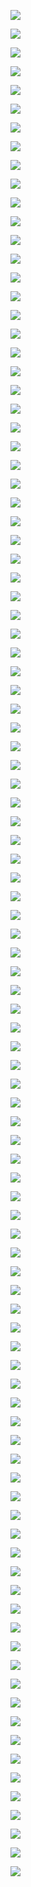 ![](http://kunusoft.com/slides/bd1/bd111_norma2/Diapositiva00.JPG)
![](http://kunusoft.com/slides/bd1/bd111_norma2/Diapositiva01.JPG)
![](http://kunusoft.com/slides/bd1/bd111_norma2/Diapositiva02.JPG)
![](http://kunusoft.com/slides/bd1/bd111_norma2/Diapositiva03.JPG)
![](http://kunusoft.com/slides/bd1/bd111_norma2/Diapositiva04.JPG)
![](http://kunusoft.com/slides/bd1/bd111_norma2/Diapositiva05.JPG)
![](http://kunusoft.com/slides/bd1/bd111_norma2/Diapositiva06.JPG)
![](http://kunusoft.com/slides/bd1/bd111_norma2/Diapositiva07.JPG)
![](http://kunusoft.com/slides/bd1/bd111_norma2/Diapositiva08.JPG)
![](http://kunusoft.com/slides/bd1/bd111_norma2/Diapositiva09.JPG)
![](http://kunusoft.com/slides/bd1/bd111_norma2/Diapositiva10.JPG)
![](http://kunusoft.com/slides/bd1/bd111_norma2/Diapositiva11.JPG)
![](http://kunusoft.com/slides/bd1/bd111_norma2/Diapositiva12.JPG)
![](http://kunusoft.com/slides/bd1/bd111_norma2/Diapositiva13.JPG)
![](http://kunusoft.com/slides/bd1/bd111_norma2/Diapositiva14.JPG)
![](http://kunusoft.com/slides/bd1/bd111_norma2/Diapositiva15.JPG)
![](http://kunusoft.com/slides/bd1/bd111_norma2/Diapositiva16.JPG)
![](http://kunusoft.com/slides/bd1/bd111_norma2/Diapositiva17.JPG)
![](http://kunusoft.com/slides/bd1/bd111_norma2/Diapositiva18.JPG)
![](http://kunusoft.com/slides/bd1/bd111_norma2/Diapositiva19.JPG)
![](http://kunusoft.com/slides/bd1/bd111_norma2/Diapositiva20.JPG)
![](http://kunusoft.com/slides/bd1/bd111_norma2/Diapositiva21.JPG)
![](http://kunusoft.com/slides/bd1/bd111_norma2/Diapositiva22.JPG)
![](http://kunusoft.com/slides/bd1/bd111_norma2/Diapositiva23.JPG)
![](http://kunusoft.com/slides/bd1/bd111_norma2/Diapositiva24.JPG)
![](http://kunusoft.com/slides/bd1/bd111_norma2/Diapositiva25.JPG)
![](http://kunusoft.com/slides/bd1/bd111_norma2/Diapositiva26.JPG)
![](http://kunusoft.com/slides/bd1/bd111_norma2/Diapositiva27.JPG)
![](http://kunusoft.com/slides/bd1/bd111_norma2/Diapositiva28.JPG)
![](http://kunusoft.com/slides/bd1/bd111_norma2/Diapositiva29.JPG)
![](http://kunusoft.com/slides/bd1/bd111_norma2/Diapositiva30.JPG)
![](http://kunusoft.com/slides/bd1/bd111_norma2/Diapositiva31.JPG)
![](http://kunusoft.com/slides/bd1/bd111_norma2/Diapositiva32.JPG)
![](http://kunusoft.com/slides/bd1/bd111_norma2/Diapositiva33.JPG)
![](http://kunusoft.com/slides/bd1/bd111_norma2/Diapositiva34.JPG)
![](http://kunusoft.com/slides/bd1/bd111_norma2/Diapositiva35.JPG)
![](http://kunusoft.com/slides/bd1/bd111_norma2/Diapositiva36.JPG)
![](http://kunusoft.com/slides/bd1/bd111_norma2/Diapositiva37.JPG)
![](http://kunusoft.com/slides/bd1/bd111_norma2/Diapositiva38.JPG)
![](http://kunusoft.com/slides/bd1/bd111_norma2/Diapositiva39.JPG)
![](http://kunusoft.com/slides/bd1/bd111_norma2/Diapositiva40.JPG)
![](http://kunusoft.com/slides/bd1/bd111_norma2/Diapositiva41.JPG)
![](http://kunusoft.com/slides/bd1/bd111_norma2/Diapositiva42.JPG)
![](http://kunusoft.com/slides/bd1/bd111_norma2/Diapositiva43.JPG)
![](http://kunusoft.com/slides/bd1/bd111_norma2/Diapositiva44.JPG)
![](http://kunusoft.com/slides/bd1/bd111_norma2/Diapositiva45.JPG)
![](http://kunusoft.com/slides/bd1/bd111_norma2/Diapositiva46.JPG)
![](http://kunusoft.com/slides/bd1/bd111_norma2/Diapositiva47.JPG)
![](http://kunusoft.com/slides/bd1/bd111_norma2/Diapositiva48.JPG)
![](http://kunusoft.com/slides/bd1/bd111_norma2/Diapositiva49.JPG)
![](http://kunusoft.com/slides/bd1/bd111_norma2/Diapositiva50.JPG)
![](http://kunusoft.com/slides/bd1/bd111_norma2/Diapositiva51.JPG)
![](http://kunusoft.com/slides/bd1/bd111_norma2/Diapositiva52.JPG)
![](http://kunusoft.com/slides/bd1/bd111_norma2/Diapositiva53.JPG)
![](http://kunusoft.com/slides/bd1/bd111_norma2/Diapositiva54.JPG)
![](http://kunusoft.com/slides/bd1/bd111_norma2/Diapositiva55.JPG)
![](http://kunusoft.com/slides/bd1/bd111_norma2/Diapositiva56.JPG)
![](http://kunusoft.com/slides/bd1/bd111_norma2/Diapositiva57.JPG)
![](http://kunusoft.com/slides/bd1/bd111_norma2/Diapositiva58.JPG)
![](http://kunusoft.com/slides/bd1/bd111_norma2/Diapositiva59.JPG)
![](http://kunusoft.com/slides/bd1/bd111_norma2/Diapositiva60.JPG)
![](http://kunusoft.com/slides/bd1/bd111_norma2/Diapositiva61.JPG)
![](http://kunusoft.com/slides/bd1/bd111_norma2/Diapositiva62.JPG)
![](http://kunusoft.com/slides/bd1/bd111_norma2/Diapositiva63.JPG)
![](http://kunusoft.com/slides/bd1/bd111_norma2/Diapositiva64.JPG)
![](http://kunusoft.com/slides/bd1/bd111_norma2/Diapositiva65.JPG)
![](http://kunusoft.com/slides/bd1/bd111_norma2/Diapositiva66.JPG)
![](http://kunusoft.com/slides/bd1/bd111_norma2/Diapositiva67.JPG)
![](http://kunusoft.com/slides/bd1/bd111_norma2/Diapositiva68.JPG)
![](http://kunusoft.com/slides/bd1/bd111_norma2/Diapositiva69.JPG)
![](http://kunusoft.com/slides/bd1/bd111_norma2/Diapositiva70.JPG)
![](http://kunusoft.com/slides/bd1/bd111_norma2/Diapositiva71.JPG)
![](http://kunusoft.com/slides/bd1/bd111_norma2/Diapositiva72.JPG)
![](http://kunusoft.com/slides/bd1/bd111_norma2/Diapositiva73.JPG)
![](http://kunusoft.com/slides/bd1/bd111_norma2/Diapositiva74.JPG)
![](http://kunusoft.com/slides/bd1/bd111_norma2/Diapositiva75.JPG)
![](http://kunusoft.com/slides/bd1/bd111_norma2/Diapositiva76.JPG)
![](http://kunusoft.com/slides/bd1/bd111_norma2/Diapositiva77.JPG)
![](http://kunusoft.com/slides/bd1/bd111_norma2/Diapositiva78.JPG)
![](http://kunusoft.com/slides/bd1/bd111_norma2/Diapositiva79.JPG)
![](http://kunusoft.com/slides/bd1/bd111_norma2/Diapositiva80.JPG)
![](http://kunusoft.com/slides/bd1/bd111_norma2/Diapositiva81.JPG)
![](http://kunusoft.com/slides/bd1/bd111_norma2/Diapositiva82.JPG)
![](http://kunusoft.com/slides/bd1/bd111_norma2/Diapositiva83.JPG)
![](http://kunusoft.com/slides/bd1/bd111_norma2/Diapositiva84.JPG)
![](http://kunusoft.com/slides/bd1/bd111_norma2/Diapositiva85.JPG)
![](http://kunusoft.com/slides/bd1/bd111_norma2/Diapositiva86.JPG)
![](http://kunusoft.com/slides/bd1/bd111_norma2/Diapositiva87.JPG)
![](http://kunusoft.com/slides/bd1/bd111_norma2/Diapositiva88.JPG)
![](http://kunusoft.com/slides/bd1/bd111_norma2/Diapositiva89.JPG)
![](http://kunusoft.com/slides/bd1/bd111_norma2/Diapositiva90.JPG)
![](http://kunusoft.com/slides/bd1/bd111_norma2/Diapositiva91.JPG)
![](http://kunusoft.com/slides/bd1/bd111_norma2/Diapositiva92.JPG)
![](http://kunusoft.com/slides/bd1/bd111_norma2/Diapositiva93.JPG)
![](http://kunusoft.com/slides/bd1/bd111_norma2/Diapositiva94.JPG)
![](http://kunusoft.com/slides/bd1/bd111_norma2/Diapositiva95.JPG)
![](http://kunusoft.com/slides/bd1/bd111_norma2/Diapositiva96.JPG)
![](http://kunusoft.com/slides/bd1/bd111_norma2/Diapositiva97.JPG)
![](http://kunusoft.com/slides/bd1/bd111_norma2/Diapositiva98.JPG)
![](http://kunusoft.com/slides/bd1/bd111_norma2/Diapositiva99.JPG)
